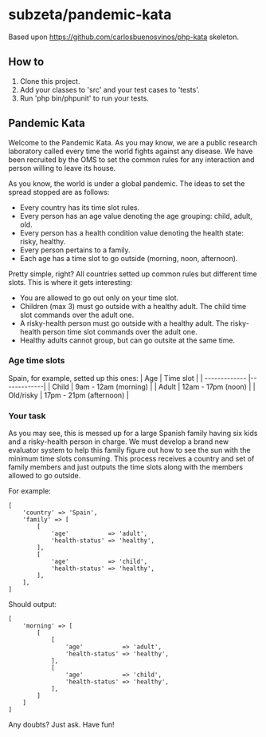 # subzeta/pandemic-kata

Based upon https://github.com/carlosbuenosvinos/php-kata skeleton.

## How to

1. Clone this project.
2. Add your classes to 'src' and your test cases to 'tests'. 
3. Run 'php bin/phpunit' to run your tests.

## Pandemic Kata

Welcome to the Pandemic Kata. As you may know, we are a public research laboratory called every 
time the world fights against any disease. We have been recruited by the OMS to set the common rules 
for any interaction and person willing to leave its house. 

As you know, the world is under a global pandemic. The ideas to set the spread stopped are as follows:

* Every country has its time slot rules.
* Every person has an age value denoting the age grouping: child, adult, old.
* Every person has a health condition value denoting the health state: risky, healthy.
* Every person pertains to a family.
* Each age has a time slot to go outside (morning, noon, afternoon).

Pretty simple, right? All countries setted up common rules but different time slots. This is where it gets interesting:

* You are allowed to go out only on your time slot.
* Children (max 3) must go outside with a healthy adult. The child time slot commands over the adult one.
* A risky-health person must go outside with a healthy adult. The risky-health person time slot commands over the adult one.
* Healthy adults cannot group, but can go outsite at the same time.

### Age time slots

Spain, for example, setted up this ones:
| Age        | Time slot    |
| ------------- |-------------|
| Child      | 9am - 12am (morning) | 
| Adult      | 12am - 17pm (noon)      | 
| Old/risky  | 17pm - 21pm (afternoon)      | 

### Your task
As you may see, this is messed up for a large Spanish family having six kids and a risky-health person in charge. 
We must develop a brand new evaluator system to help this family figure out how to see the sun with the minimum time
slots consuming. This process receives a country and set of family members and just outputs the time slots along with the members allowed to go outside.

For example:

```
[
    'country' => 'Spain',
    'family' => [
        [
            'age'           => 'adult',
            'health-status' => 'healthy',
        ],
        [
            'age'           => 'child',
            'health-status' => 'healthy',
        ],
    ],
]
```

Should output:

```
[
    'morning' => [
        [
            [
                'age'           => 'adult',
                'health-status' => 'healthy',
            ],
            [
                'age'           => 'child',
                'health-status' => 'healthy',
            ],
        ]
    ]
]
```

Any doubts? Just ask. Have fun!
